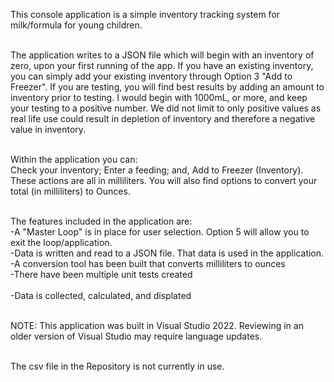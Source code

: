 This console application is a simple inventory tracking system for milk/formula for young children.  <br><br>

The application writes to a JSON file which will begin with an inventory of zero, upon your first running of the app.  If you have an existing inventory, you can simply add your existing inventory through Option 3 "Add to Freezer".  If you are testing, you will find best results by adding an amount to inventory prior to testing.  I would begin with 1000mL, or more, and keep your testing to a positive number.  We did not limit to only positive values as real life use could result in depletion of inventory and therefore a negative value in inventory.<br><br>

Within the application you can:<br>
Check your inventory; Enter a feeding; and, Add to Freezer (Inventory).  These actions are all in milliliters.  You will also find options to convert your total (in milliliters) to Ounces.<br><br>

The features included in the application are:<br>
-A "Master Loop" is in place for user selection.  Option 5 will allow you to exit the loop/application.<br>
-Data is written and read to a JSON file.  That data is used in the application.<br>
-A conversion tool has been built that converts milliliters to ounces<br>
-There have been multiple unit tests created<br><br>
-Data is collected, calculated, and displated<br><br>

NOTE: This application was built in Visual Studio 2022.  Reviewing in an older version of Visual Studio may require language updates.<br><br>

The csv file in the Repository is not currently in use.<br><br><br><br>


